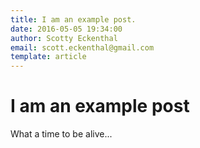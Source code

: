 ```yaml
---
title: I am an example post.
date: 2016-05-05 19:34:00
author: Scotty Eckenthal
email: scott.eckenthal@gmail.com
template: article
---
```


# I am an example post

What a time to be alive...